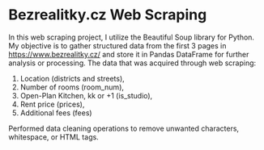 # Bezrealitky.cz Web Scraping
In this web scraping project, I utilize the Beautiful Soup library for Python. 
My objective is to gather structured data from the first 3 pages in https://www.bezrealitky.cz/ and store it in Pandas DataFrame for further analysis or processing.
The data that was acquired through web scraping:
1) Location (districts and streets), 
2) Number of rooms (room_num),
3) Open-Plan Kitchen, kk or +1 (is_studio),
4) Rent price (prices),
5) Additional fees (fees)

Performed data cleaning operations to remove unwanted characters, whitespace, or HTML tags.


